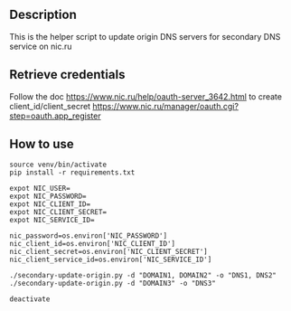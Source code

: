 
## Description

This is the helper script to update origin DNS servers for secondary DNS service on nic.ru

## Retrieve credentials

Follow the doc https://www.nic.ru/help/oauth-server_3642.html to create client_id/client_secret
https://www.nic.ru/manager/oauth.cgi?step=oauth.app_register


## How to use

```
source venv/bin/activate
pip install -r requirements.txt

expot NIC_USER=
expot NIC_PASSWORD=
expot NIC_CLIENT_ID=
expot NIC_CLIENT_SECRET=
expot NIC_SERVICE_ID=

nic_password=os.environ['NIC_PASSWORD']
nic_client_id=os.environ['NIC_CLIENT_ID']
nic_client_secret=os.environ['NIC_CLIENT_SECRET']
nic_client_service_id=os.environ['NIC_SERVICE_ID']

./secondary-update-origin.py -d "DOMAIN1, DOMAIN2" -o "DNS1, DNS2"
./secondary-update-origin.py -d "DOMAIN3" -o "DNS3"

deactivate
```
